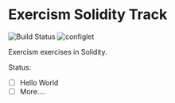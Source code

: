 # Exercism Solidity Track

![Build Status](https://github.com/exercism/solidity/workflows/solidity%20%2F%20main/badge.svg)
![configlet](https://github.com/exercism/solidity/workflows/configlet/badge.svg)

Exercism exercises in Solidity.

Status:    
-[ ] Hello World    
-[ ] More....    
